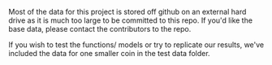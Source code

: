 Most of the data for this project is stored off github on an external hard drive as it is much too large to be committed to this repo. If you'd like the base data, please contact the contributors to the repo.

If you wish to test the functions/ models or try to replicate our results, we've included the data for one smaller coin in the test data folder. 
